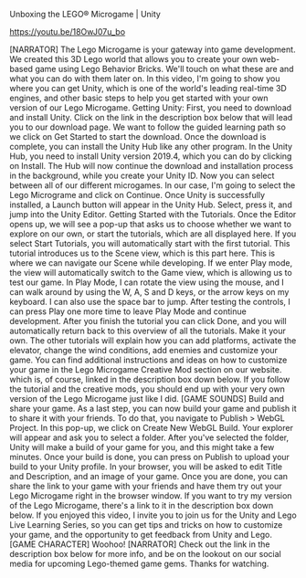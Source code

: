 Unboxing the LEGO® Microgame | Unity

https://youtu.be/18OwJ07u_bo

[NARRATOR] The Lego Microgame is your gateway into game development.
We created this 3D Lego world that allows you to create
your own web-based game using Lego Behavior Bricks.
We'll touch on what these are and what you can do with them later on.
In this video, I'm going to show you where you can get Unity,
which is one of the world's leading real-time 3D engines,
and other basic steps to help you get started
with your own version of our Lego Microgame.
Getting Unity: First, you need to download and install Unity.
Click on the link in the description box below
that will lead you to our download page.
We want to follow the guided learning path
so we click on Get Started to start the download.
Once the download is complete, you can install the Unity Hub
like any other program.
In the Unity Hub, you need to install Unity version 2019.4,
which you can do by clicking on Install.
The Hub will now continue the download and installation process
in the background, while you create your Unity ID.
Now you can select between all of our different microgames.
In our case, I'm going to select the Lego Micrograme
and click on Continue.
Once Unity is successfully installed,
a Launch button will appear in the Unity Hub.
Select, press it, and jump into the Unity Editor.
Getting Started with the Tutorials.
Once the Editor opens up, we will see a pop-up
that asks us to choose whether we want to explore on our own,
or start the tutorials, which are all displayed here.
If you select Start Tutorials,
you will automatically start with the first tutorial.
This tutorial introduces us to the Scene view,
which is this part here.
This is where we can navigate our Scene while developing.
If we enter Play mode, the view will automatically switch
to the Game view, which is allowing us to test our game.
In Play Mode, I can rotate the view using the mouse,
and I can walk around by using the W, A, S and D keys,
or the arrow keys on my keyboard.
I can also use the space bar to jump.
After testing the controls, I can press Play one more time
to leave Play Mode and continue development.
After you finish the tutorial you can click Done,
and you will automatically return back
to this overview of all the tutorials.
Make it your own. The other tutorials will explain
how you can add platforms, activate the elevator,
change the wind conditions, add enemies
and customize your game.
You can find additional instructions and ideas
on how to customize your game
in the Lego Microgame Creative Mod section on our website.
which is, of course, linked in the description box down below.
If you follow the tutorial and the creative mods,
you should end up with your very own version
of the Lego Microgame just like I did.
[GAME SOUNDS]
Build and share your game.
As a last step, you can now build your game and publish it
to share it with your friends.
To do that, you navigate to Publish > WebGL Project.
In this pop-up, we click on Create New WebGL Build.
Your explorer will appear and ask you to select a folder.
After you've selected the folder,
Unity will make a build of your game for you,
and this might take a few minutes.
Once your build is done, you can press on Publish
to upload your build to your Unity profile.
In your browser, you will be asked to edit Title and Description,
and an image of your game.
Once you are done, you can share the link to your game with your friends
and have them try out your Lego Microgame
right in the browser window.
If you want to try my version of the Lego Microgame,
there's a link to it in the description box down below.
If you enjoyed this video, I invite you to join us
for the Unity and Lego Live Learning Series,
so you can get tips and tricks on how to customize your game,
and the opportunity to get feedback from Unity and Lego.
[GAME CHARACTER] Woohoo!
[NARRATOR] Check out the link in the description box below
for more info, and be on the lookout on our social media
for upcoming Lego-themed game gems. Thanks for watching.
